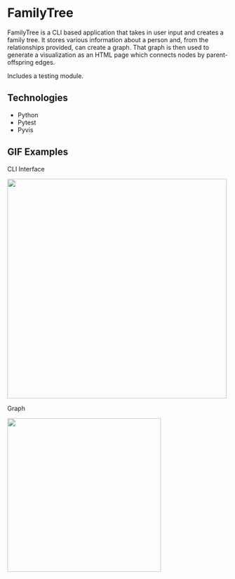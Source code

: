 # FamilyTree
FamilyTree is a CLI based application that takes in user input and creates
a family tree. It stores various information about a person and, from the
relationships provided, can create a graph. That graph is then used to generate
a visualization as an HTML page which connects nodes by parent-offspring edges. 

Includes a testing module. 

## Technologies
- Python
- Pytest
- Pyvis

## GIF Examples
CLI Interface
<p>
  <image src='gif_ex/ftcli.gif' width=500><br>
</p>
Graph
<p>
  <image src='gif_ex/ftgraph.gif' width=350><br>
</p>
